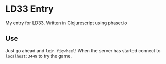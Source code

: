 # LD33 Entry
My entry for LD33. Written in Clojurescript using phaser.io

## Use
Just go ahead and `lein figwheel`! When the server has started connect to `localhost:3449` to try the game.